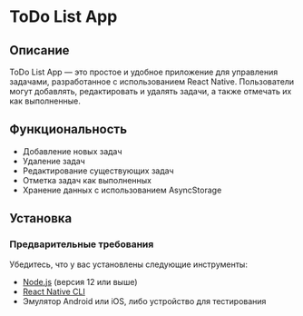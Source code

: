 # ToDo List App

## Описание

ToDo List App — это простое и удобное приложение для управления задачами, разработанное с использованием React Native. Пользователи могут добавлять, редактировать и удалять задачи, а также отмечать их как выполненные.

## Функциональность

- Добавление новых задач
- Удаление задач
- Редактирование существующих задач
- Отметка задач как выполненных
- Хранение данных с использованием AsyncStorage

## Установка

### Предварительные требования

Убедитесь, что у вас установлены следующие инструменты:

- [Node.js](https://nodejs.org/) (версия 12 или выше)
- [React Native CLI](https://reactnative.dev/docs/environment-setup)
- Эмулятор Android или iOS, либо устройство для тестирования
